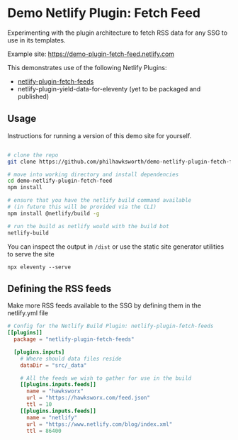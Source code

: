 # Demo Netlify Plugin: Fetch Feed

Experimenting with the plugin architecture to fetch RSS data for any SSG to use in its templates.

Example site: https://demo-plugin-fetch-feed.netlify.com

This demonstrates use of the following Netlify Plugins:

- [netlify-plugin-fetch-feeds](https://github.com/philhawksworth/netlify-plugin-fetch-feeds)
- netlify-plugin-yield-data-for-eleventy (yet to be packaged and published)

## Usage

Instructions for running a version of this demo site for yourself.

```bash

# clone the repo
git clone https://github.com/philhawksworth/demo-netlify-plugin-fetch-feed.git

# move into working directory and install dependencies
cd demo-netlify-plugin-fetch-feed
npm install

# ensure that you have the netlify build command available
# (in future this will be provided via the CLI)
npm install @netlify/build -g

# run the build as netlify would with the build bot
netlify-build
```

You can inspect the output in `/dist` or use the static site generator utilities to serve the site

```
npx eleventy --serve
```

## Defining the RSS feeds

Make more RSS feeds available to the SSG by defining them in the netlify.yml file

```toml
# Config for the Netlify Build Plugin: netlify-plugin-fetch-feeds
[[plugins]]
  package = "netlify-plugin-fetch-feeds"

  [plugins.inputs]
    # Where should data files reside
    dataDir = "src/_data"

    # All the feeds we wish to gather for use in the build
    [[plugins.inputs.feeds]]
      name = "hawksworx"
      url = "https://hawksworx.com/feed.json"
      ttl = 10
    [[plugins.inputs.feeds]]
      name = "netlify"
      url = "https://www.netlify.com/blog/index.xml"
      ttl = 86400

```

